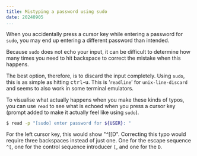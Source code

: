 ```yaml
---
title: Mistyping a password using sudo
date: 20240905
...
```


When you accidentally press a cursor key while entering a password for `sudo`,
you may end up entering a different password than intended.

Because `sudo` does not echo your input, it can be difficult to determine how
many times you need to hit backspace to correct the mistake when this
happens.

The best option, therefore, is to discard the input completely. Using `sudo`,
this is as simple as hitting <kbd>ctrl</kbd>-<kbd>u</kbd>. This is ‘`readline`’
for `unix-line-discard` and seems to also work in some terminal emulators.

To visualise what actually happens when you make these kinds of typos, you can
use `read` to see what is echoed when you press a cursor key (prompt added to
make it actually feel like using `sudo`).

```bash
$ read -p "[sudo] enter password for ${USER}: "
```

For the left cursor key, this would show "^[[D". Correcting this typo would
require three backspaces instead of just one. One for the escape sequence `^[`,
one for the control sequence introducer `[`, and one for the `D`.
